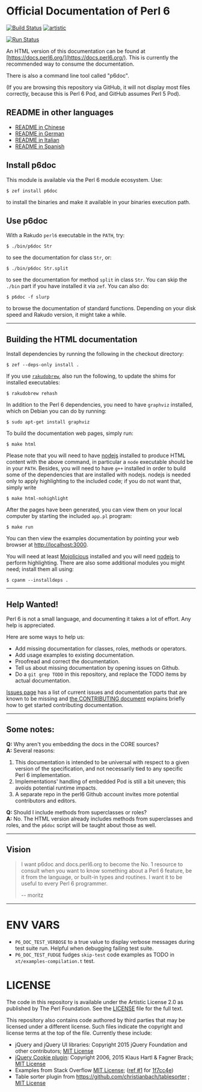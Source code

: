 # Official Documentation of Perl 6

[![Build Status](https://travis-ci.org/perl6/doc.svg?branch=master)](https://travis-ci.org/perl6/doc) [![artistic](https://img.shields.io/badge/license-Artistic%202.0-blue.svg?style=flat)](https://opensource.org/licenses/Artistic-2.0)

[![Run Status](https://api.shippable.com/projects/591e99923f2f790700098a30/badge?branch=master)](https://app.shippable.com/github/perl6/doc)

An HTML version of this documentation can be found at [https://docs.perl6.org/](https://docs.perl6.org/).
This is currently the recommended way to consume the documentation.

There is also a command line tool called "p6doc".

(If you are browsing this repository via GitHub, it will not display most
files correctly, because this is Perl 6 Pod, and GitHub assumes Perl 5 Pod).

## README in other languages

* [README in Chinese](README.zh.md)
* [README in German](README.de.md)
* [README in Italian](README.it.md)
* [README in Spanish](README.es.md)

## Install p6doc

This module is available via the Perl 6 module ecosystem. Use:

    $ zef install p6doc

to install the binaries and make it available in your binaries
execution path.

## Use p6doc

With a Rakudo `perl6` executable in the `PATH`, try:

    $ ./bin/p6doc Str

to see the documentation for class `Str`, or:

    $ ./bin/p6doc Str.split

to see the documentation for method `split` in class `Str`. You can
skip the `./bin` part if you have installed it via
`zef`. You can also do:

    $ p6doc -f slurp

to browse the documentation of standard functions. Depending on your
disk speed and Rakudo version, it might take a while.

-------

## Building the HTML documentation

Install dependencies by running the following in the checkout directory:

    $ zef --deps-only install .

If you use [`rakudobrew`](https://github.com/tadzik/rakudobrew), also run the
following, to update the shims for installed executables:

    $ rakudobrew rehash

In addition to the Perl 6 dependencies, you need to have `graphviz` installed, which
on Debian you can do by running:

    $ sudo apt-get install graphviz

To build the documentation web pages, simply run:

    $ make html

Please note that you will need to have [nodejs](https://nodejs.org)
installed to produce HTML content with the above command, in particular
a `node` executable should be in your `PATH`. Besides, you will need
to have `g++` installed in order to build some of the dependencies
that are installed with nodejs. nodejs is needed only to apply
highlighting to the included code; if you do not want that, simply
write

    $ make html-nohighlight

After the pages have been generated, you can view them on your local
computer by starting the included `app.pl` program:

    $ make run

You can then view the examples documentation by pointing your web browser at
[http://localhost:3000](http://localhost:3000).

You will need at least [Mojolicious](https://metacpan.org/pod/Mojolicious)
installed and you will need [nodejs](https://nodejs.org) to perform
highlighting. There are also some additional modules you might need;
install them all using:

    $ cpanm --installdeps .

---------

## Help Wanted!

Perl 6 is not a small language, and documenting it takes a lot of effort.
Any help is appreciated.

Here are some ways to help us:

 * Add missing documentation for classes, roles, methods or operators.
 * Add usage examples to existing documentation.
 * Proofread and correct the documentation.
 * Tell us about missing documentation by opening issues on Github.
 * Do a `git grep TODO` in this repository, and replace the TODO items by
   actual documentation.

[Issues page](https://github.com/perl6/doc/issues) has a list of current issues and
documentation parts that are known to be missing
and [the CONTRIBUTING document](CONTRIBUTING.md)
explains briefly how to get started contributing documentation.

--------

## Some notes:

**Q:** Why aren't you embedding the docs in the CORE sources?<br>
**A:** Several reasons:

  1. This documentation is intended to be universal with
     respect to a given version of the specification,
     and not necessarily tied to any specific Perl 6
     implementation.
  2. Implementations' handling of embedded Pod is still
     a bit uneven; this avoids potential runtime impacts.
  3. A separate repo in the perl6 Github account invites
     more potential contributors and editors.

**Q:** Should I include methods from superclasses or roles?<br>
**A:** No. The HTML version already includes methods from superclasses and
       roles, and the `p6doc` script will be taught about those as well.

--------

## Vision

> I want p6doc and docs.perl6.org to become the No. 1 resource to consult
> when you want to know something about a Perl 6 feature, be it from the
> language, or built-in types and routines. I want it to be useful to every
> Perl 6 programmer.
>
>    -- moritz

--------

# ENV VARS

- `P6_DOC_TEST_VERBOSE` to a true value to display verbose messages during test suite run.
Helpful when debugging failing test suite.
- `P6_DOC_TEST_FUDGE` fudges `skip-test` code examples as TODO in `xt/examples-compilation.t` test.

# LICENSE

The code in this repository is available under the Artistic License 2.0
as published by The Perl Foundation. See the [LICENSE](LICENSE) file for the full
text.

This repository also contains code authored by third parties that may be licensed under a different license. Such
files indicate the copyright and license terms at the top of the file. Currently these include:

* jQuery and jQuery UI libraries: Copyright 2015 jQuery Foundation and other contributors; [MIT License](http://creativecommons.org/licenses/MIT)
* [jQuery Cookie plugin](https://github.com/js-cookie/js-cookie):
  Copyright 2006, 2015 Klaus Hartl & Fagner Brack;
  [MIT License](http://creativecommons.org/licenses/MIT)
* Examples from Stack Overflow [MIT License](http://creativecommons.org/licenses/MIT); ([ref #1](http://stackoverflow.com/a/43669837/215487) for [1f7cc4e](https://github.com/perl6/doc/commit/1f7cc4efa0da38b5a9bf544c9b13cc335f87f7f6))
* Table sorter plugin from https://github.com/christianbach/tablesorter ;
  [MIT License](http://creativecommons.org/licenses/MIT)
